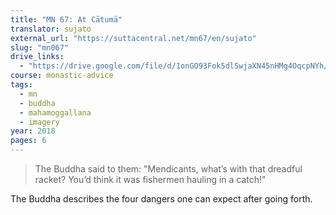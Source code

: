```yaml
---
title: "MN 67: At Cātumā"
translator: sujato
external_url: "https://suttacentral.net/mn67/en/sujato"
slug: "mn067"
drive_links:
  - "https://drive.google.com/file/d/1onGO93Fok5dlSwjaXN45nHMg4OqcpNYh/view?usp=drivesdk"
course: monastic-advice
tags:
  - mn
  - buddha
  - mahamoggallana
  - imagery
year: 2018
pages: 6
---
```


> The Buddha said to them: "Mendicants, what’s with that dreadful racket? You’d think it was fishermen hauling in a catch!"

The Buddha describes the four dangers one can expect after going forth.
